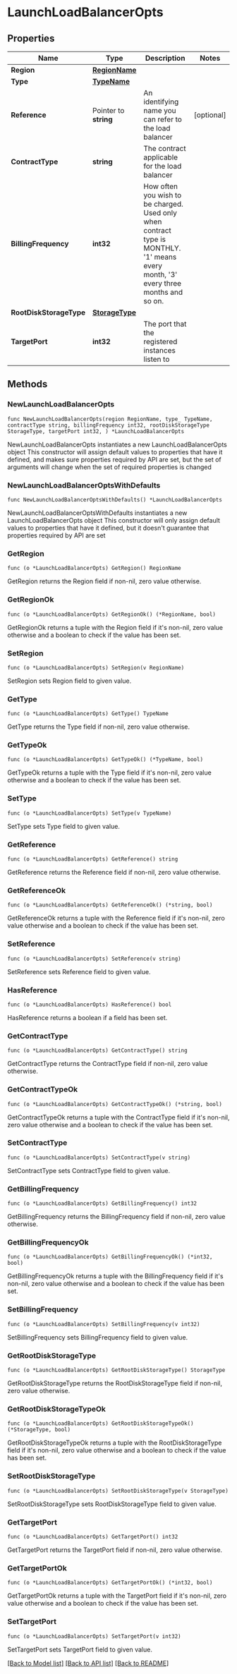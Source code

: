 # LaunchLoadBalancerOpts

## Properties

Name | Type | Description | Notes
------------ | ------------- | ------------- | -------------
**Region** | [**RegionName**](RegionName.md) |  | 
**Type** | [**TypeName**](TypeName.md) |  | 
**Reference** | Pointer to **string** | An identifying name you can refer to the load balancer | [optional] 
**ContractType** | **string** | The contract applicable for the load balancer | 
**BillingFrequency** | **int32** | How often you wish to be charged. Used only when contract type is MONTHLY. &#39;1&#39; means every month, &#39;3&#39; every three months and so on. | 
**RootDiskStorageType** | [**StorageType**](StorageType.md) |  | 
**TargetPort** | **int32** | The port that the registered instances listen to | 

## Methods

### NewLaunchLoadBalancerOpts

`func NewLaunchLoadBalancerOpts(region RegionName, type_ TypeName, contractType string, billingFrequency int32, rootDiskStorageType StorageType, targetPort int32, ) *LaunchLoadBalancerOpts`

NewLaunchLoadBalancerOpts instantiates a new LaunchLoadBalancerOpts object
This constructor will assign default values to properties that have it defined,
and makes sure properties required by API are set, but the set of arguments
will change when the set of required properties is changed

### NewLaunchLoadBalancerOptsWithDefaults

`func NewLaunchLoadBalancerOptsWithDefaults() *LaunchLoadBalancerOpts`

NewLaunchLoadBalancerOptsWithDefaults instantiates a new LaunchLoadBalancerOpts object
This constructor will only assign default values to properties that have it defined,
but it doesn't guarantee that properties required by API are set

### GetRegion

`func (o *LaunchLoadBalancerOpts) GetRegion() RegionName`

GetRegion returns the Region field if non-nil, zero value otherwise.

### GetRegionOk

`func (o *LaunchLoadBalancerOpts) GetRegionOk() (*RegionName, bool)`

GetRegionOk returns a tuple with the Region field if it's non-nil, zero value otherwise
and a boolean to check if the value has been set.

### SetRegion

`func (o *LaunchLoadBalancerOpts) SetRegion(v RegionName)`

SetRegion sets Region field to given value.


### GetType

`func (o *LaunchLoadBalancerOpts) GetType() TypeName`

GetType returns the Type field if non-nil, zero value otherwise.

### GetTypeOk

`func (o *LaunchLoadBalancerOpts) GetTypeOk() (*TypeName, bool)`

GetTypeOk returns a tuple with the Type field if it's non-nil, zero value otherwise
and a boolean to check if the value has been set.

### SetType

`func (o *LaunchLoadBalancerOpts) SetType(v TypeName)`

SetType sets Type field to given value.


### GetReference

`func (o *LaunchLoadBalancerOpts) GetReference() string`

GetReference returns the Reference field if non-nil, zero value otherwise.

### GetReferenceOk

`func (o *LaunchLoadBalancerOpts) GetReferenceOk() (*string, bool)`

GetReferenceOk returns a tuple with the Reference field if it's non-nil, zero value otherwise
and a boolean to check if the value has been set.

### SetReference

`func (o *LaunchLoadBalancerOpts) SetReference(v string)`

SetReference sets Reference field to given value.

### HasReference

`func (o *LaunchLoadBalancerOpts) HasReference() bool`

HasReference returns a boolean if a field has been set.

### GetContractType

`func (o *LaunchLoadBalancerOpts) GetContractType() string`

GetContractType returns the ContractType field if non-nil, zero value otherwise.

### GetContractTypeOk

`func (o *LaunchLoadBalancerOpts) GetContractTypeOk() (*string, bool)`

GetContractTypeOk returns a tuple with the ContractType field if it's non-nil, zero value otherwise
and a boolean to check if the value has been set.

### SetContractType

`func (o *LaunchLoadBalancerOpts) SetContractType(v string)`

SetContractType sets ContractType field to given value.


### GetBillingFrequency

`func (o *LaunchLoadBalancerOpts) GetBillingFrequency() int32`

GetBillingFrequency returns the BillingFrequency field if non-nil, zero value otherwise.

### GetBillingFrequencyOk

`func (o *LaunchLoadBalancerOpts) GetBillingFrequencyOk() (*int32, bool)`

GetBillingFrequencyOk returns a tuple with the BillingFrequency field if it's non-nil, zero value otherwise
and a boolean to check if the value has been set.

### SetBillingFrequency

`func (o *LaunchLoadBalancerOpts) SetBillingFrequency(v int32)`

SetBillingFrequency sets BillingFrequency field to given value.


### GetRootDiskStorageType

`func (o *LaunchLoadBalancerOpts) GetRootDiskStorageType() StorageType`

GetRootDiskStorageType returns the RootDiskStorageType field if non-nil, zero value otherwise.

### GetRootDiskStorageTypeOk

`func (o *LaunchLoadBalancerOpts) GetRootDiskStorageTypeOk() (*StorageType, bool)`

GetRootDiskStorageTypeOk returns a tuple with the RootDiskStorageType field if it's non-nil, zero value otherwise
and a boolean to check if the value has been set.

### SetRootDiskStorageType

`func (o *LaunchLoadBalancerOpts) SetRootDiskStorageType(v StorageType)`

SetRootDiskStorageType sets RootDiskStorageType field to given value.


### GetTargetPort

`func (o *LaunchLoadBalancerOpts) GetTargetPort() int32`

GetTargetPort returns the TargetPort field if non-nil, zero value otherwise.

### GetTargetPortOk

`func (o *LaunchLoadBalancerOpts) GetTargetPortOk() (*int32, bool)`

GetTargetPortOk returns a tuple with the TargetPort field if it's non-nil, zero value otherwise
and a boolean to check if the value has been set.

### SetTargetPort

`func (o *LaunchLoadBalancerOpts) SetTargetPort(v int32)`

SetTargetPort sets TargetPort field to given value.



[[Back to Model list]](../README.md#documentation-for-models) [[Back to API list]](../README.md#documentation-for-api-endpoints) [[Back to README]](../README.md)


